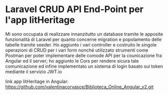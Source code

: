 # Laravel CRUD API End-Point per l'app litHeritage

Mi sono occupata di realizzare innanzitutto un database tramite le apposite funzionalità di Laravel
per quanto concerne migration e popolamento delle tabelle tramite seeder.
Ho aggiunto i vari controller e costruito le singole operazioni di CRUD per i vari form 
nonché utilizzato strumenti come Postman per poter implementare delle comode API per la counicazione 
fra Angular ed il server; ho aggiunto le Cors per rendere sicura tale comunicazione
ed infine implementato un sistema di login basato sui token mediante il servizio JWT.io 

link app litHeritage in Angular: https://github.com/valentinacorvasce/Biblioteca_Online_Angular_v2.git
